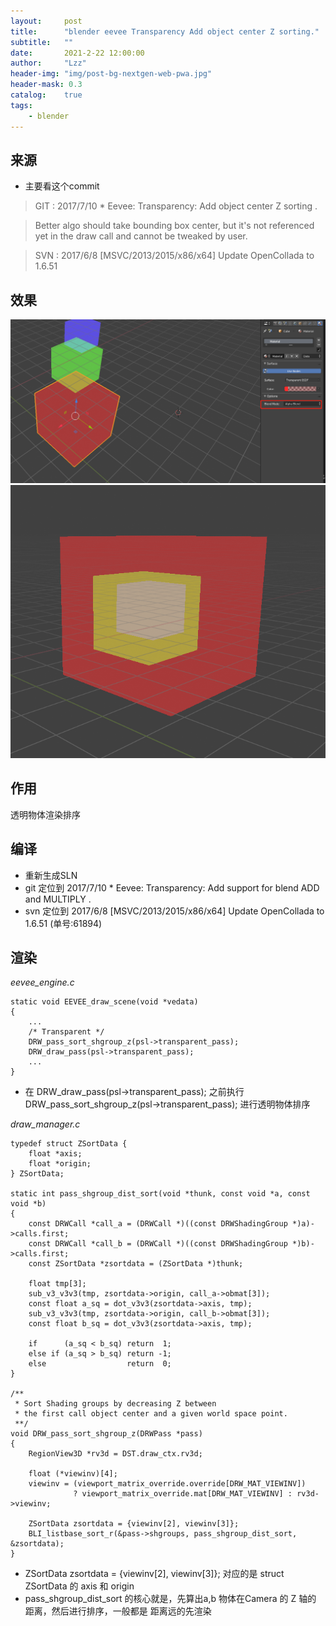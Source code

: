 ```yaml
---
layout:     post
title:      "blender eevee Transparency Add object center Z sorting."
subtitle:   ""
date:       2021-2-22 12:00:00
author:     "Lzz"
header-img: "img/post-bg-nextgen-web-pwa.jpg"
header-mask: 0.3
catalog:    true
tags:
    - blender
---
```


## 来源

- 主要看这个commit

> GIT : 2017/7/10  *   Eevee: Transparency: Add object center Z sorting .<br> 

> Better algo should take bounding box center, but it's not referenced yet in the draw call and cannot be tweaked by user.

> SVN : 2017/6/8  [MSVC/2013/2015/x86/x64] Update OpenCollada to 1.6.51
		
## 效果
![](/img/Eevee/TransparencySorting/1.png)
![](/img/Eevee/TransparencySorting/2.png)



## 作用
透明物体渲染排序

## 编译
- 重新生成SLN
- git 定位到  2017/7/10  * Eevee: Transparency: Add support for blend ADD and MULTIPLY .<br> 
- svn 定位到 2017/6/8  [MSVC/2013/2015/x86/x64] Update OpenCollada to 1.6.51    (单号:61894)

## 渲染

*eevee_engine.c*
```
static void EEVEE_draw_scene(void *vedata)
{
	...
	/* Transparent */
	DRW_pass_sort_shgroup_z(psl->transparent_pass);
	DRW_draw_pass(psl->transparent_pass);
	...
}
```
>
- 在 DRW_draw_pass(psl->transparent_pass); 之前执行 DRW_pass_sort_shgroup_z(psl->transparent_pass); 进行透明物体排序


*draw_manager.c*
```
typedef struct ZSortData {
	float *axis;
	float *origin;
} ZSortData;

static int pass_shgroup_dist_sort(void *thunk, const void *a, const void *b)
{
	const DRWCall *call_a = (DRWCall *)((const DRWShadingGroup *)a)->calls.first;
	const DRWCall *call_b = (DRWCall *)((const DRWShadingGroup *)b)->calls.first;
	const ZSortData *zsortdata = (ZSortData *)thunk;

	float tmp[3];
	sub_v3_v3v3(tmp, zsortdata->origin, call_a->obmat[3]);
	const float a_sq = dot_v3v3(zsortdata->axis, tmp);
	sub_v3_v3v3(tmp, zsortdata->origin, call_b->obmat[3]);
	const float b_sq = dot_v3v3(zsortdata->axis, tmp);

	if      (a_sq < b_sq) return  1;
	else if (a_sq > b_sq) return -1;
	else                  return  0;
}

/**
 * Sort Shading groups by decreasing Z between
 * the first call object center and a given world space point.
 **/
void DRW_pass_sort_shgroup_z(DRWPass *pass)
{
	RegionView3D *rv3d = DST.draw_ctx.rv3d;

	float (*viewinv)[4];
	viewinv = (viewport_matrix_override.override[DRW_MAT_VIEWINV])
	          ? viewport_matrix_override.mat[DRW_MAT_VIEWINV] : rv3d->viewinv;

	ZSortData zsortdata = {viewinv[2], viewinv[3]};
	BLI_listbase_sort_r(&pass->shgroups, pass_shgroup_dist_sort, &zsortdata);
}
```
>
- ZSortData zsortdata = {viewinv[2], viewinv[3]}; 对应的是 struct ZSortData 的 axis 和 origin
- pass_shgroup_dist_sort 的核心就是，先算出a,b 物体在Camera 的 Z 轴的 距离，然后进行排序，一般都是 距离远的先渲染
